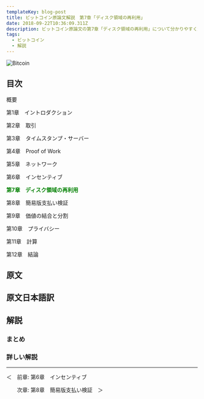 ```yaml
---
templateKey: blog-post
title: ビットコイン原論文解説　第7章「ディスク領域の再利用」
date: 2018-09-22T10:36:09.311Z
description: ビットコイン原論文の第7章「ディスク領域の再利用」について分かりやすく解説します。
tags:
  - ビットコイン
  - 解説
---
```

![Bitcoin](/img/bitcoin-header.jpg)

## 目次

概要

第1章　イントロダクション

第2章　取引

第3章　タイムスタンプ・サーバー

第4章　Proof of Work

第5章　ネットワーク

第6章　インセンティブ

**<font color="Green">第7章　ディスク領域の再利用</font>**

第8章　簡易版支払い検証

第9章　価値の結合と分割

第10章　プライバシー

第11章　計算

第12章　結論

## 原文


## 原文日本語訳



## 解説

### まとめ



### 詳しい解説



<hr>
＜　前章: 第6章　インセンティブ

　　次章: 第8章　簡易版支払い検証　＞
